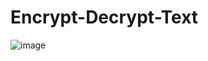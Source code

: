# Encrypt-Decrypt-Text

![image](https://github.com/user-attachments/assets/419754ca-2c4b-40ea-89fd-073097360504)

